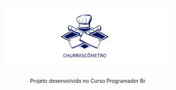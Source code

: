 <h1 align="center">
   <img src="./public/logo.png" alt="Churrascometro" width"500"/>
</h1>
<div align="center">
   Projeto desenvolvido no Curso Programador Br
</div>


